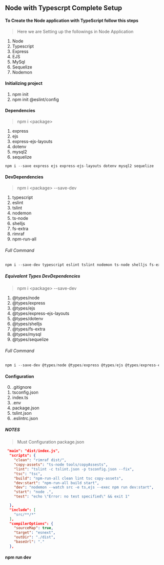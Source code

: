 ## Node with Typescrpt Complete Setup
#### To Create the Node application with TypeScript follow this steps
> Here we are Setting up the followings in Node Application
1. Node
2. Typescript
3. Express
4. EJS
5. MySql
6. Sequelize
7. Nodemon
#### Initializing project
1. npm init
2. npm init @eslint/config
#### Dependencies
> npm i \<package\>
1. express
2. ejs 
3. express-ejs-layouts
4. dotenv
5. mysql2
6. sequelize
```javascript
npm i --save express ejs express-ejs-layouts dotenv mysql2 sequelize
```

#### DevDependencies
> npm i \<package\> --save-dev
1. typescript
2. eslint
3. tslint
4. nodemon
5. ts-node 
6. shelljs 
7. fs-extra 
8. rimraf
9. npm-run-all
###### Full Command
```javascript
npm i --save-dev typescript eslint tslint nodemon ts-node shelljs fs-extra rimraf npm-run-all
```
##### Equivalent Types DevDependencies
> npm i \<package\> --save-dev
1. @types/node 
2. @types/express
3. @types/ejs 
4. @types/express-ejs-layouts
5. @types/dotenv
6. @types/shelljs 
7. @types/fs-extra
8. @types/mysql
9. @types/sequelize
###### Full Command
```javascript
npm i --save-dev @types/node @types/express @types/ejs @types/express-ejs-layouts @types/dotenv @types/shelljs @types/fs-extra @types/mysql @types/sequelize
```


#### Configuration
0. .gitignore
1. tsconfig.json
2. index.ts
3. .env
4. package.json
5. tslint.json
6. .eslintrc.json

##### NOTES
> Must Configuration
> package.json
```json
 "main": "dist/index.js",
  "scripts": {
    "clean": "rimraf dist/",
    "copy-assets": "ts-node tools/copyAssests",
    "lint": "tslint -c tslint.json -p tsconfig.json --fix",
    "tsc": "tsc",
    "build": "npm-run-all clean lint tsc copy-assets",
    "dev:start": "npm-run-all build start",
    "dev": "nodemon --watch src -e ts,ejs --exec npm run dev:start",
    "start": "node .",
    "test": "echo \"Error: no test specified\" && exit 1"

  },
  "include": [
    "src/**/*"
  ],
  "compilerOptions": {
    "sourceMap": true,
    "target": "esnext",
    "outDir": "./dist",
    "baseUrl": "."
  },
```
#### npm run dev

